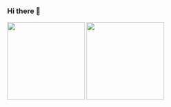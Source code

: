 ### Hi there 👋

<p float="left">
  <img height="180em" src="https://github-readme-stats.vercel.app/api?username=indrajithi&show_icons=true&hide_border=true&&count_private=true&include_all_commits=true&theme=dark&layout=compact" />
  <img height="180em" src="https://github-readme-stats.vercel.app/api/top-langs/?username=indrajithi&layout=compact&theme=dark" />


</p>




